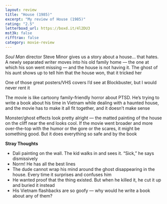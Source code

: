 ```yaml
---
layout: review
title: "House (1985)"
excerpt: "My review of House (1985)"
rating: "2.5"
letterboxd_url: https://boxd.it/4l2DU3
mst3k: false
rifftrax: false
category: movie-review
---
```


<i>Soul Man </i>director Steve Minor gives us a story about a house… that hates. A newly separated writer moves into his old family home — the one at which his son went missing — and the house is not having it. The ghost of his aunt shows up to tell him that the house won, that it tricked her

One of those great posters/VHS covers I’d see at Blockbuster, but I would never rent it

The movie is like cartoony family-friendly horror about PTSD. He’s trying to write a book about his time in Vietnam while dealing with a haunted house, and the movie has to make it all fit together, and it doesn’t make sense

Monster/ghost effects look pretty alright — the matted painting of the house on the cliff near the end looks cool. If the movie went broader and more over-the-top with the humor or the gore or the scares, it might be something good. But it does everything so safe and by the book

<b>Stray Thoughts</b>

- Dali painting on the wall. The kid walks in and sees it. “Sick,” he says dismissively
- Norm! He has all the best lines
- The dude cannot wrap his mind around the ghost disappearing in the house. Every time it surprises and confuses him
- He wanted proof that the thing existed. But when he killed it, he cut it up and buried it instead
- His Vietnam flashbacks are so goofy — why would he write a book about any of them?

